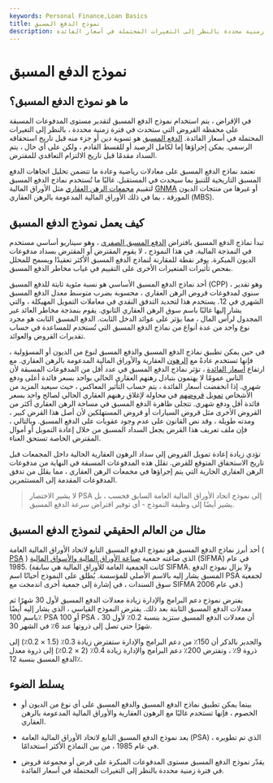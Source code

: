 ```yaml
---
keywords: Personal Finance,Loan Basics
title: نموذج الدفع المسبق
description: يقوم نموذج الدفع المسبق بتقدير مستوى المدفوعات المسبقة على محفظة القروض في فترة زمنية محددة بالنظر إلى التغيرات المحتملة في أسعار الفائدة.
---
```


# نموذج الدفع المسبق
## ما هو نموذج الدفع المسبق؟

في الإقراض ، يتم استخدام نموذج الدفع المسبق لتقدير مستوى المدفوعات المسبقة على محفظة القروض التي ستحدث في فترة زمنية محددة ، بالنظر إلى التغيرات المحتملة في أسعار الفائدة. [الدفع المسبق](/prepayment) هو تسوية دين أو جزء منه قبل تاريخ استحقاقه الرسمي. يمكن إجراؤها إما لكامل الرصيد أو للقسط القادم ، ولكن على أي حال ، يتم السداد مقدمًا قبل تاريخ الالتزام التعاقدي للمقترض.

تعتمد نماذج الدفع المسبق على معادلات رياضية وعادة ما تتضمن تحليل اتجاهات الدفع المسبق التاريخية للتنبؤ بما سيحدث في المستقبل. غالبًا ما تُستخدم نماذج الدفع المسبق لتقييم [مجمعات الرهن العقاري](/mortgage_pool) مثل الأوراق المالية [GNMA](/ginniemae) أو غيرها من منتجات الديون المورقة ، بما في ذلك الأوراق المالية المدعومة بالرهن العقاري (MBS).

## كيف يعمل نموذج الدفع المسبق

تبدأ نماذج الدفع المسبق بافتراض [الدفع المسبق الصفري](/prepaymentrisk) ، وهو سيناريو أساسي مستخدم في النمذجة المالية. في هذا النموذج ، لا يقوم المقترض أو المقترض بسداد مدفوعات الديون المبكرة. يوفر نقطة للمقارنة لنماذج الدفع المسبق الأكثر تعقيدًا ويسمح للمحلل بفحص تأثيرات المتغيرات الأخرى على التقييم في غياب مخاطر الدفع المسبق.

أحد نماذج الدفع المسبق الأساسي هو نسبة مئوية ثابتة للدفع المسبق (CPP) ، وهو تقدير سنوي لمدفوعات قروض الرهن العقاري ، محسوبة بضرب متوسط معدل الدفع المسبق الشهري في 12. يستخدم هذا لتحديد التدفق النقدي في معاملات التمويل المهيكلة ، والتي يشار إليها غالبًا باسم سوق الرهن العقاري الثانوي. يقوم بنمذجة مخاطر العائد غير المجدول لرأس المال ، مما يؤثر على عوائد الدخل الثابت. الدفع المسبق الثابت هو مجرد نوع واحد من عدة أنواع من نماذج الدفع المسبق التي تُستخدم للمساعدة في حساب تقديرات القروض والعوائد.

في حين يمكن تطبيق نماذج الدفع المسبق والدفع المسبق لنوع من الديون أو المسؤولية ، فإنها تستخدم عادةً مع [الرهون](/first_mortgage) العقارية والأوراق المالية المدعومة بالرهن العقاري. مع ارتفاع [أسعار الفائدة](/interestrate) ، تؤثر نماذج الدفع المسبق في عدد أقل من المدفوعات المسبقة لأن الناس عمومًا لا يهتمون بتبادل رهنهم العقاري الحالي بواحد بسعر فائدة أعلى ودفع شهري. إذا انخفضت أسعار الفائدة ، يتم حساب التأثير المعاكس ، حيث سيعيد المزيد من الأشخاص [تمويل](/refinance) [قروضهم](/refinance) في محاولة لإغلاق رهنهم العقاري الحالي لصالح واحد بسعر فائدة أقل ودفع شهري. تتجلى ظاهرة الدفع المسبق في مساحة الرهن العقاري أكثر من القروض الأخرى مثل قروض السيارات أو قروض المستهلكين لأن أصل هذا القرض كبير ، ومدته طويلة ، وقد نص القانون على عدم وجود عقوبات على الدفع المسبق. وبالتالي ، فإن ملف تعريف هذا القرض يجعل السداد المسبق من خلال إعادة التمويل أو أموال المقترض الخاصة تستحق العناء.

تؤدي زيادة إعادة تمويل القروض إلى سداد الرهون العقارية الحالية داخل المجمعات قبل تاريخ الاستحقاق المتوقع للقرض. تقلل هذه المدفوعات المسبقة في النهاية من مدفوعات الرهن العقاري الجارية التي يتم إجراؤها في مجمعات الرهن العقاري ، مما يقلل من تدفق المدفوعات المقدمة إلى المستثمرين.

> لا يشير الاختصار PSA إلى نموذج اتحاد الأوراق المالية العامة السابق فحسب ، بل يشير أيضًا إلى وظيفة النموذج - أي توفير افتراض سرعة الدفع المسبق.

>

## مثال من العالم الحقيقي لنموذج الدفع المسبق

أحد أبرز نماذج الدفع المسبق هو نموذج الدفع المسبق التابع لاتحاد الأوراق المالية العامة ( [PSA](/psa) ) الذي صاغته جمعية [صناعة الأوراق المالية والأسواق المالية](/sifma) (SIFMA) في عام 1985. (كانت الجمعية العامة للأوراق المالية هي سابقة SIFMA. ولا يزال نموذج الدفع المسبق يشار إليه بالاسم الأصلي للمؤسسة. يُطلق على النموذج أحيانًا اسم PSA لجمعية سوق السندات ، في إشارة إلى جمعية أخرى اندمجت مع SIFMA في عام 2006.)

يفترض نموذج دعم البرامج والإدارة زيادة معدلات الدفع المسبق لأول 30 شهرًا ثم معدلات الدفع المسبق الثابتة بعد ذلك. يفترض النموذج القياسي ، الذي يشار إليه أيضًا باسم 100٪ PSA أو 100 PSA ، أن معدلات الدفع المسبق ستزيد بنسبة 0.2٪ لأول 30 شهرًا حتى تصل إلى ذروتها عند 6٪ في الشهر 30.

والجدير بالذكر أن 150٪ من دعم البرامج والإدارة ستفترض زيادة 0.3٪ (1.5 × 0.2٪) إلى ذروة 9٪ ، وتفترض 200٪ دعم البرامج والإدارة زيادة 0.4٪ (2 × 0.2٪) إلى ذروة معدل الدفع المسبق بنسبة 12٪.

## يسلط الضوء

- بينما يمكن تطبيق نماذج الدفع المسبق والدفع المسبق على أي نوع من الديون أو الخصوم ، فإنها تستخدم غالبًا مع الرهون العقارية والأوراق المالية المدعومة بالرهن العقاري.

- يعد نموذج الدفع المسبق التابع لاتحاد الأوراق المالية العامة (PSA) ، الذي تم تطويره في عام 1985 ، من بين النماذج الأكثر استخدامًا.

- يقدّر نموذج الدفع المسبق مستوى المدفوعات المبكرة على قرض أو مجموعة قروض في فترة زمنية محددة بالنظر إلى التغيرات المحتملة في أسعار الفائدة.

